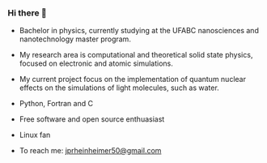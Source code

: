 ### Hi there 👋

- Bachelor in physics, currently studying at the UFABC nanosciences and nanotechnology master program.

- My research area is computational and theoretical solid state physics, focused on electronic and atomic simulations.

- My current project focus on the implementation of quantum nuclear effects on the simulations of light molecules, such as water.

- Python, Fortran and C

- Free software and open source enthuasiast

- Linux fan

- To reach me: jprheinheimer50@gmail.com

